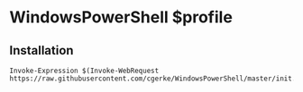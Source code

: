 # WindowsPowerShell $profile
## Installation
```
Invoke-Expression $(Invoke-WebRequest https://raw.githubusercontent.com/cgerke/WindowsPowerShell/master/init.ps1)
```
